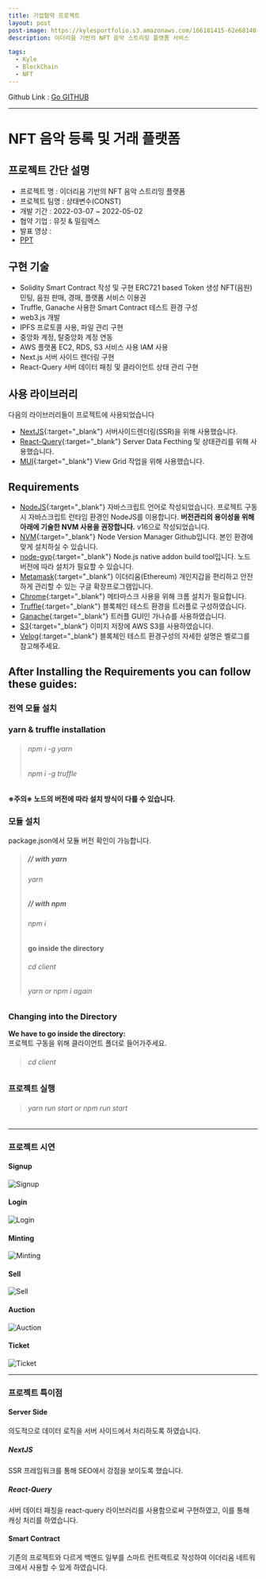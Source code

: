 ```yaml
---
title: 기업협약 프로젝트
layout: post
post-image: https://kylesportfolio.s3.amazonaws.com/166181415-62e68140-a732-45d3-b7c2-ae2cf411edac.png
description: 이더리움 기반의 NFT 음악 스트리밍 플랫폼 서비스

tags:
  - Kyle
  - BlockChain
  - NFT
---
```


Github Link : <a href="https://github.com/pjh94/Const">Go GITHUB</a>

<!-- 　　 Typescript ver. Link(진행 중) : <a href="https://github.com/pjh94/Const">Go GITHUB</a> -->

---

# NFT 음악 등록 및 거래 플랫폼

## 프로젝트 간단 설명

- 프로젝트 명 : 이더리움 기반의 NFT 음악 스트리밍 플랫폼
- 프로젝트 팀명 : 상태변수(CONST)
- 개발 기간 : 2022-03-07 ~ 2022-05-02
- 협약 기업 : 뮤짓 & 밀림엑스
- 발표 영상 :
- [PPT](https://kylesportfolio.s3.amazonaws.com/%EC%83%81%ED%83%9C%EB%B3%80%EC%88%98+%EA%B8%80%EA%BC%B4+%ED%8F%AC%ED%95%A8.pptx)

## 구현 기술

- Solidity Smart Contract 작성 및 구현
  ERC721 based Token 생성
  NFT(음원) 민팅, 음원 판매, 경매, 플랫폼 서비스 이용권
- Truffle, Ganache 사용한 Smart Contract 테스트 환경 구성
- web3.js 개발
- IPFS 프로토콜 사용, 파일 관리 구현
- 중앙화 계정, 탈중앙화 계정 연동
- AWS 플랫폼 EC2, RDS, S3 서비스 사용
  IAM 사용
- Next.js 서버 사이드 렌더링 구현
- React-Query 서버 데이터 패칭 및 클라이언트 상태 관리 구현

## 사용 라이브러리

다음의 라이브러리들이 프로젝트에 사용되었습니다<br>

- [NextJS](https://nextjs.org/){:target="\_blank"} 서버사이드렌더링(SSR)을 위해 사용했습니다.
- [React-Query](https://react-query.tanstack.com/){:target="\_blank"} Server Data Fecthing 및 상태관리를 위해 사용했습니다.
- [MUI](https://mui.com/){:target="\_blank"} View Grid 작업을 위해 사용했습니다.

## Requirements

- [NodeJS](https://nodejs.org/ko/){:target="\_blank"} 자바스크립트 언어로 작성되었습니다. 프로젝트 구동 시 자바스크립트 런타임 환경인 NodeJS를 이용합니다. **버전관리의 용이성을 위해 아래에 기술한 NVM 사용을 권장합니다.** v16으로 작성되었습니다.
- [NVM](https://github.com/nvm-sh/nvm){:target="\_blank"} Node Version Manager Github입니다. 본인 환경에 맞게 설치하실 수 있습니다.
- [node-gyp](https://github.com/nodejs/node-gyp){:target="\_blank"} Node.js native addon build tool입니다. 노드 버전에 따라 설치가 필요할 수 있습니다.
- [Metamask](https://chrome.google.com/webstore/detail/metamask/nkbihfbeogaeaoehlefnkodbefgpgknn?hl=ko){:target="\_blank"} 이더리움(Ethereum) 개인지갑을 편리하고 안전하게 관리할 수 있는 구글 확장프로그램입니다.
- [Chrome](https://www.google.co.kr/chrome/?brand=YTUH&gclid=Cj0KCQjwpcOTBhCZARIsAEAYLuVysegwe_b6xHTfek9Q9_utUWYB4B28jNiiQDwDYr9cGL5wo9bkyHAaAoaJEALw_wcB&gclsrc=aw.ds){:target="\_blank"} 메타마스크 사용을 위해 크롬 설치가 필요합니다.
- [Truffle](https://trufflesuite.com/){:target="\_blank"} 블록체인 테스트 환경을 트러플로 구성하였습니다.
- [Ganache](https://trufflesuite.com/ganache/){:target="\_blank"} 트러플 GUI인 가나슈를 사용하였습니다.
- [S3](https://aws.amazon.com/ko/s3/){:target="\_blank"} 이미지 저장에 AWS S3를 사용하였습니다.
- [Velog](https://velog.io/@andy3638/%EB%B8%94%EB%A1%9D%EC%B2%B4%EC%9D%B8-%ED%85%8C%EC%8A%A4%ED%8A%B8%ED%99%98%EA%B2%BD-%EA%B5%AC%EC%84%B1%ED%95%98%EA%B8%B0){:target="\_blank"} 블록체인 테스트 환경구성의 자세한 설명은 벨로그를 참고해주세요.

## After Installing the Requirements you can follow these guides:

### 전역 모듈 설치

### yarn & truffle installation

> ###### npm i -g yarn
>
> ###### npm i -g truffle

**※주의※ 노드의 버전에 따라 설치 방식이 다를 수 있습니다.**

### 모듈 설치

package.json에서 모듈 버전 확인이 가능합니다.<br>

> ##### // with yarn
>
> ###### yarn
>
> ##### // with npm
>
> ###### npm i
>
> **go inside the directory**
>
> ###### cd client
>
> ###### yarn or npm i again

### Changing into the Directory

**We have to go inside the directory:**<br>
프로젝트 구동을 위해 클라이언트 폴더로 들어가주세요.

> ###### cd client

### 프로젝트 실행

> ###### yarn run start or npm run start

---

### 프로젝트 시연

#### Signup

![Signup](https://kylesportfolio.s3.amazonaws.com/Const/Signup.gif)

#### Login

![Login](https://user-images.githubusercontent.com/88130007/167329186-3ee2f105-b803-450a-8a17-da1b83acb577.gif)

#### Minting

![Minting](https://kylesportfolio.s3.amazonaws.com/Const/Minting.gif)

#### Sell

![Sell](https://kylesportfolio.s3.amazonaws.com/Const/%ED%8C%90%EB%A7%A4.gif)

#### Auction

![Auction](https://kylesportfolio.s3.amazonaws.com/Const/%EA%B2%BD%EB%A7%A4.gif)

#### Ticket

![Ticket](https://kylesportfolio.s3.amazonaws.com/Const/%EC%9D%B4%EC%9A%A9%EA%B6%8C.gif)

---

### 프로젝트 특이점

#### Server Side

의도적으로 데이터 로직을 서버 사이드에서 처리하도록 하였습니다.

##### NextJS

SSR 프레임워크를 통해 SEO에서 강점을 보이도록 했습니다.

##### React-Query

서버 데이터 패칭을 react-query 라이브러리를 사용함으로써 구현하였고, 이를 통해 캐싱 처리를 하였습니다.

#### Smart Contract

기존의 프로젝트와 다르게 백엔드 일부를 스마트 컨트랙트로 작성하여 이더리움 네트워크에서 사용할 수 있게 하였습니다.

<!-- #### nivo -->
